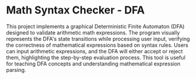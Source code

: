 # Math Syntax Checker - DFA
This project implements a graphical Deterministic Finite Automaton (DFA) designed to validate arithmetic math expressions. The program visually represents the DFA's state transitions while processing user input, verifying the correctness of mathematical expressions based on syntax rules. Users can input arithmetic expressions, and the DFA will either accept or reject them, highlighting the step-by-step evaluation process. This tool is useful for teaching DFA concepts and understanding mathematical expression parsing.